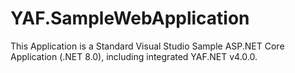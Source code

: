 YAF.SampleWebApplication
========================

This Application is a Standard Visual Studio Sample ASP.NET Core Application (.NET 8.0), including integrated YAF.NET v4.0.0.